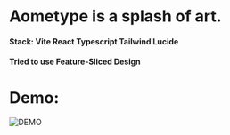 # Aometype is a splash of art.

#### Stack: Vite React Typescript Tailwind Lucide
#### Tried to use Feature-Sliced Design

# Demo: 
![DEMO](https://github.com/user-attachments/assets/a6f22dad-428b-44ee-ac69-521638d5b2a3)
